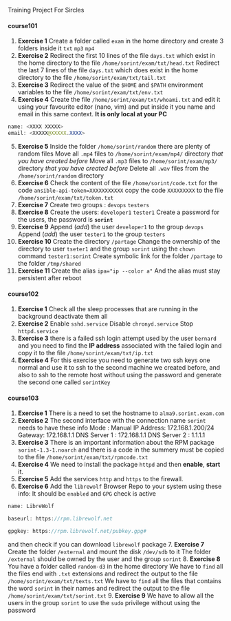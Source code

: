Training Project For Sircles

#### course101

1. **Exercise 1**
	Create a folder called `exam` in the home directory and create 3 folders inside it `txt` `mp3` `mp4`
2. **Exercise 2**
	Redirect the first 10 lines of the file `days.txt` which exist in the home directory to the file `/home/sorint/exam/txt/head.txt`
	Redirect the last 7 lines of the file `days.txt` which does exist in the home directory to the file `/home/sorint/exam/txt/tail.txt`
3. **Exercise 3**
	Redirect the value of the `$HOME` and `$PATH` environment variables to the file `/home/sorint/exam/txt/env.txt`
4. **Exercise 4**
	Create the file `/home/sorint/exam/txt/whoami.txt` and edit it using your favourite editor (nano, vim) and put inside it you name and email in this same context. **It is only local at your PC**
```java
name: <XXXX XXXXX>
email: <XXXXX@XXXXX.XXXX>
```
5. **Exercise 5**
	Inside the folder `/home/sorint/random` there are plenty of random files
	Move all `.mp4` files to `/home/sorint/exam/mp4/` directory *that you have created before*
	Move all `.mp3` files to `/home/sorint/exam/mp3/` directory *that you have created before*
	Delete all `.wav` files from the `/home/sorint/random` directory
6. **Exercise 6**
	Check the content of the file `/home/sorint/code.txt` for the code `ansible-api-token=XXXXXXXXXXX` copy the code `XXXXXXXXX` to the file `/home/sorint/exam/txt/token.txt`
7. **Exercise 7**
	Create two groups :
		`devops`
		`testers`
8. **Exercise 8**
	Create the users:
		`developer1`
		`tester1`
	Create a password for the users, the password is **`sorint`**
9. **Exercise 9**
	Append (*add*) the user `developer1` to the group `devops`
	Append (*add*) the user `tester1` to the group `testers`
10. **Exercise 10**
	Create the directory `/partage` 
	Change the ownership of the directory to user `tseter1` and the group `sorint` using the `chown` command `tester1:sorint`
	Create symbolic link for the folder `/partage` to the folder `/tmp/shared`
11. **Exercise 11**
	Create the alias `ipa="ip --color a"`
	And the alias must stay persistent after reboot


#### course102

1. **Exercise 1**
	Check all the sleep processes that are running in the background deactivate them all
2. **Exercise 2**
	Enable `sshd.service`
	Disable `chronyd.service` 
	Stop `httpd.service`
1. **Exercise 3**
	there is a failed ssh login attempt used by the user `bernard` and you need to find the **IP address** associated with the failed login and copy it to the file `/home/sorint/exam/txt/ip.txt`
4. **Exercise 4**
	For this exercise you need to generate two ssh keys one normal  and use it to ssh to the second machine we created before, and also to ssh to the remote host without using the password 
	and generate the second one called `sorintKey`


#### course103

1. **Exercise 1**
	There is a need to set the hostname to `alma9.sorint.exam.com`
2. **Exercise 2**
	The second interface with the connection name `sorint` needs to have these info
	Mode : Manual
	IP Address: 172.168.1.200/24
	Gateway: 172.168.1.1
	DNS Server 1 : 172.168.1.1
	DNS Server 2 : 1.1.1.1
1. **Exercise 3**
	There is an important information about the RPM package `sorint-1.3-1.noarch` and there is a code in the summery must be copied to the file `/home/sorint/exam/txt/rpmcode.txt`
4. **Exercise 4**
	We need to install the package `httpd` and then **enable**, **start** it.
5. **Exercise 5**
	Add the services `http` and `https` to the firewall.
6. **Exercise 6**
	Add the `librewolf` Browser Repo to your system using these info:
	It should be `enabled` and `GPG` check is active
```java
name: LibreWolf

baseurl: https://rpm.librewolf.net

gpgkey: https://rpm.librewolf.net/pubkey.gpg#
```
and then check if you can download `librewolf` package
7. **Exercise 7**
	Create the folder `/external` and mount the disk `/dev/sdb` to it
	The folder `/external` should be owned by the user and the group `sorint`
8. **Exercise 8**
	You have a folder called `random-d3` in the home directory
	We have to `find` all the files end with `.txt` extensions and redirect the output to the file `/home/sorint/exam/txt/texts.txt`
	We have to `find` all the files that contains the word `sorint` in their names and redirect the output to the file `/home/sorint/exam/txt/sorint.txt`
9. **Exercise 9**
	We have to allow all the users in the group `sorint` to use the `sudo` privilege without using the password
